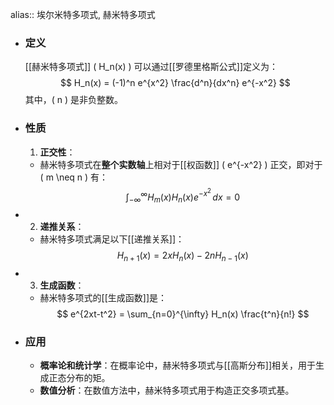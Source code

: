 alias:: 埃尔米特多项式, 赫米特多项式

- ### 定义
  [[赫米特多项式]] \( H_n(x) \) 可以通过[[罗德里格斯公式]]定义为：
  $$ H_n(x) = (-1)^n e^{x^2} \frac{d^n}{dx^n} e^{-x^2} $$
  其中，\( n \) 是非负整数。
- ### 性质
  1. **正交性**：
	- 赫米特多项式在**整个实数轴**上相对于[[权函数]] \( e^{-x^2} \) 正交，即对于 \( m \neq n \) 有：
	  $$ \int_{-\infty}^{\infty} H_m(x) H_n(x) e^{-x^2} \, dx = 0 $$
- 2. **递推关系**：
	- 赫米特多项式满足以下[[递推关系]]：
	  $$ H_{n+1}(x) = 2x H_n(x) - 2n H_{n-1}(x) $$
- 3. **生成函数**：
	- 赫米特多项式的[[生成函数]]是：
	  $$ e^{2xt-t^2} = \sum_{n=0}^{\infty} H_n(x) \frac{t^n}{n!} $$
- ### 应用
	- **概率论和统计学**：在概率论中，赫米特多项式与[[高斯分布]]相关，用于生成正态分布的矩。
	- **数值分析**：在数值方法中，赫米特多项式用于构造正交多项式基。